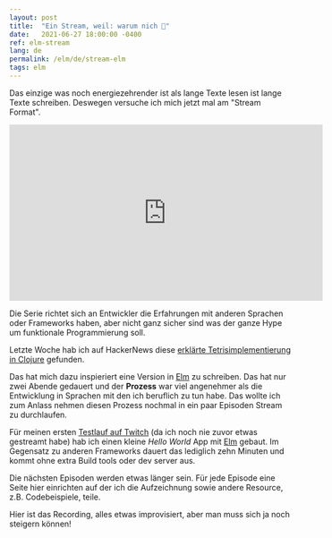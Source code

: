 ```yaml
---
layout: post
title:  "Ein Stream, weil: warum nich 🤷"
date:   2021-06-27 18:00:00 -0400
ref: elm-stream
lang: de
permalink: /elm/de/stream-elm
tags: elm
---
```


Das einzige was noch energiezehrender ist als lange Texte lesen ist lange Texte schreiben.
Deswegen versuche ich mich jetzt mal am "Stream Format".

<iframe width="560" height="315" src="https://www.youtube.com/embed/I5b31s9a_Yg" title="YouTube video player" frameborder="0" allow="accelerometer; autoplay; clipboard-write; encrypted-media; gyroscope; picture-in-picture" allowfullscreen></iframe>


Die Serie richtet sich an Entwickler die Erfahrungen mit anderen Sprachen oder Frameworks haben, aber nicht ganz sicher sind was der ganze Hype um funktionale Programmierung soll.

 Letzte Woche hab ich auf HackerNews
diese [erklärte Tetrisimplementierung in Clojure](https://shaunlebron.github.io/t3tr0s-slides/) gefunden.

Das hat mich dazu inspieriert eine Version in [Elm](https://guide.elm-lang.org/) zu schreiben. Das hat nur zwei Abende gedauert und der
**Prozess** war viel angenehmer als die Entwicklung in Sprachen mit den ich beruflich zu tun habe.
Das wollte ich zum Anlass nehmen diesen Prozess nochmal in ein paar Episoden Stream zu durchlaufen.

Für meinen ersten [Testlauf auf Twitch](https://www.twitch.tv/programmingisfun) (da ich noch nie zuvor etwas gestreamt habe) hab ich einen kleine *Hello World* App mit [Elm](https://guide.elm-lang.org/) gebaut.
Im Gegensatz zu anderen Frameworks dauert das lediglich zehn Minuten und kommt ohne extra Build tools
oder dev server aus.

Die nächsten Episoden werden etwas länger sein. Für jede Episode eine Seite hier einrichten auf der ich die Aufzeichnung sowie andere Resource, z.B. Codebeispiele, teile.

Hier ist das Recording, alles etwas improvisiert, aber man muss sich ja noch steigern können!

